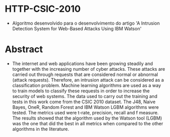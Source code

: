 # HTTP-CSIC-2010
- Algoritmo desenvolvido para o desenvolvimento do artigo 'A Intrusion Detection System for Web-Based Attacks Using IBM Watson'
# Abstract
- The internet and web applications have been growing steadily and together with the increasing number of cyber attacks. These attacks are carried out through requests that are considered normal or abnormal (attack requests). Therefore, an intrusion attack can be considered as a classification problem. Machine learning algorithms are used as a way to train models to classify these requests in order to increase the security of web systems. The data used to carry out the training and tests in this work come from the CSIC 2010 dataset. The J48, Naive Bayes, OneR, Random Forest and IBM Watson LGBM algorithms were tested. The metrics used were t-rate, precision, recall and f measure. The results showed that the algorithm used by the Watson tool (LGBM) was the one that did the best in all metrics when compared to the other algorithms in the literature.
